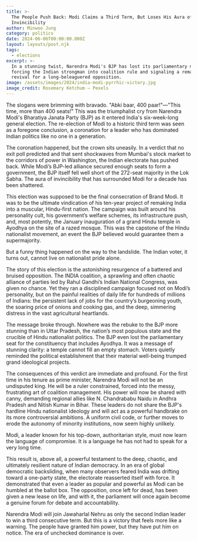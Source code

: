 ```yaml
---
title: >-
  The People Push Back: Modi Claims a Third Term, But Loses His Aura of
  Invincibility
author: Minwoo Jung
category: politics
date: 2024-06-06T00:00:00.000Z
layout: layouts/post.njk
tags:
  - elections
excerpt: >-
  In a stunning twist, Narendra Modi's BJP has lost its parliamentary majority,
  forcing the Indian strongman into coalition rule and signaling a remarkable
  revival for a long-beleaguered opposition.
image: /assets/images/2024/india-modi-pyrrhic-victory.jpg
image_credit: Rosemary Ketchum — Pexels
---
```


The slogans were brimming with bravado. "Abki baar, 400 paar!"—"This time, more than 400 seats!" This was the triumphalist cry from Narendra Modi's Bharatiya Janata Party (BJP) as it entered India's six-week-long general election. The re-election of Modi to a historic third term was seen as a foregone conclusion, a coronation for a leader who has dominated Indian politics like no one in a generation.

The coronation happened, but the crown sits uneasily. In a verdict that no exit poll predicted and that sent shockwaves from Mumbai's stock market to the corridors of power in Washington, the Indian electorate has pushed back. While Modi’s BJP-led alliance secured enough seats to form a government, the BJP itself fell well short of the 272-seat majority in the Lok Sabha. The aura of invincibility that has surrounded Modi for a decade has been shattered.

This election was supposed to be the final consecration of Brand Modi. It was to be the ultimate vindication of his ten-year project of remaking India into a muscular, Hindu-first nation. The campaign was built around his personality cult, his government’s welfare schemes, its infrastructure push, and, most potently, the January inauguration of a grand Hindu temple in Ayodhya on the site of a razed mosque. This was the capstone of the Hindu nationalist movement, an event the BJP believed would guarantee them a supermajority.

But a funny thing happened on the way to the landslide. The Indian voter, it turns out, cannot live on nationalist pride alone.

The story of this election is the astonishing resurgence of a battered and bruised opposition. The INDIA coalition, a sprawling and often chaotic alliance of parties led by Rahul Gandhi’s Indian National Congress, was given no chance. Yet they ran a disciplined campaign focused not on Modi’s personality, but on the painful realities of daily life for hundreds of millions of Indians: the persistent lack of jobs for the country’s burgeoning youth, the soaring price of onions and cooking gas, and the deep, simmering distress in the vast agricultural heartlands.

The message broke through. Nowhere was the rebuke to the BJP more stunning than in Uttar Pradesh, the nation’s most populous state and the crucible of Hindu nationalist politics. The BJP even lost the parliamentary seat for the constituency that includes Ayodhya. It was a message of stunning clarity: a temple cannot fill an empty stomach. Voters quietly reminded the political establishment that their material well-being trumped grand ideological projects.

The consequences of this verdict are immediate and profound. For the first time in his tenure as prime minister, Narendra Modi will not be an undisputed king. He will be a ruler constrained, forced into the messy, frustrating art of coalition management. His power will now be shared with canny, demanding regional allies like N. Chandrababu Naidu in Andhra Pradesh and Nitish Kumar in Bihar. These leaders do not share the BJP's hardline Hindu nationalist ideology and will act as a powerful handbrake on its more controversial ambitions. A uniform civil code, or further moves to erode the autonomy of minority institutions, now seem highly unlikely.

Modi, a leader known for his top-down, authoritarian style, must now learn the language of compromise. It is a language he has not had to speak for a very long time.

This result is, above all, a powerful testament to the deep, chaotic, and ultimately resilient nature of Indian democracy. In an era of global democratic backsliding, when many observers feared India was drifting toward a one-party state, the electorate reasserted itself with force. It demonstrated that even a leader as popular and powerful as Modi can be humbled at the ballot box. The opposition, once left for dead, has been given a new lease on life, and with it, the parliament will once again become a genuine forum for debate and accountability.

Narendra Modi will join Jawaharlal Nehru as only the second Indian leader to win a third consecutive term. But this is a victory that feels more like a warning. The people have granted him power, but they have put him on notice. The era of unchecked dominance is over.
